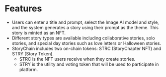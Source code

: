 # Features

* Users can enter a title and prompt, select the Image AI model and style, and the system generates a story using their prompt as the theme. This story is minted as an NFT.
* Different story types are available including collaborative stories, solo stories, and special day stories such as love letters or Halloween stories.
* StoryChain includes two on-chain tokens: STRC (StoryChapter NFT) and STRY (Story Token).
  * STRC is the NFT users receive when they create stories.
  * STRY is the utility and voting token that will be used to participate in platform.
